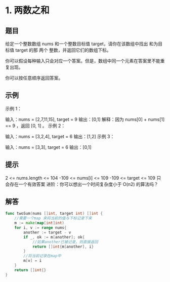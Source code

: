 # 1. 两数之和

## 题目
给定一个整数数组 nums 和一个整数目标值 target，请你在该数组中找出 和为目标值 target  的那 两个 整数，并返回它们的数组下标。

你可以假设每种输入只会对应一个答案。但是，数组中同一个元素在答案里不能重复出现。

你可以按任意顺序返回答案。

 
## 示例

示例 1：

输入：nums = [2,7,11,15], target = 9
输出：[0,1]
解释：因为 nums[0] + nums[1] == 9 ，返回 [0, 1] 。
示例 2：

输入：nums = [3,2,4], target = 6
输出：[1,2]
示例 3：

输入：nums = [3,3], target = 6
输出：[0,1]
 

## 提示

2 <= nums.length <= 104
-109 <= nums[i] <= 109
-109 <= target <= 109
只会存在一个有效答案
进阶：你可以想出一个时间复杂度小于 O(n2) 的算法吗？
## 解答
```go
func twoSum(nums []int, target int) []int {
    //需要一个map 来将当前的值与下标记录下来
    m := make(map[int]int)
    for i, v := range nums{
        another := target - v
        if _, ok := m[another]; ok{
            //如果another已被记录，则直接返回
            return []int{m[another], i}
        }
        //将当前记录在map中
        m[v] = i
    }
    return []int{}
}
```
